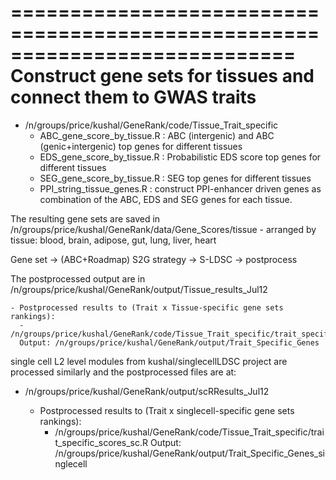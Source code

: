 
============================================================================
Construct gene sets for tissues and connect them to GWAS traits
============================================================================

- /n/groups/price/kushal/GeneRank/code/Tissue_Trait_specific
  - ABC_gene_score_by_tissue.R : ABC (intergenic) and ABC (genic+intergenic) top genes for different tissues
  - EDS_gene_score_by_tissue.R : Probabilistic EDS score top genes for different tissues
  - SEG_gene_score_by_tissue.R : SEG top genes for different tissues
  - PPI_string_tissue_genes.R : construct PPI-enhancer driven genes as combination of the ABC, EDS and SEG genes for each tissue.

The resulting gene sets are saved in /n/groups/price/kushal/GeneRank/data/Gene_Scores/tissue
    - arranged by tissue: blood, brain, adipose, gut, lung, liver, heart

Gene set -> (ABC+Roadmap) S2G strategy -> S-LDSC -> postprocess 

The postprocessed output are in /n/groups/price/kushal/GeneRank/output/Tissue_results_Jul12

    - Postprocessed results to (Trait x Tissue-specific gene sets rankings):
      - /n/groups/price/kushal/GeneRank/code/Tissue_Trait_specific/trait_specific_scores.R
      Output: /n/groups/price/kushal/GeneRank/output/Trait_Specific_Genes

single cell L2 level modules from kushal/singlecellLDSC project are processed similarly and the postprocessed files are at:

- /n/groups/price/kushal/GeneRank/output/scRResults_Jul12

  - Postprocessed results to (Trait x	singlecell-specific	gene sets rankings):
    - /n/groups/price/kushal/GeneRank/code/Tissue_Trait_specific/trait_specific_scores_sc.R
    Output: /n/groups/price/kushal/GeneRank/output/Trait_Specific_Genes_singlecell

